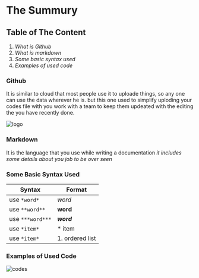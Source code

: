 # The Summury
## Table of The Content
1. *What is Github*
2. *What is markdown*
3. *Some basic syntax used*
4. *Examples of used code*

### Github 
It is similar to cloud that most people use it to uploade things, so any one can use the data wherever he is. but this one used to simplify uploding your codes file with you work with a team 
to keep them updeated with the editing the you have recently done. 

![logo](https://github.githubassets.com/images/modules/logos_page/GitHub-Mark.png)
###  Markdown
It is the language that you use while writing a documentation *it includes some details about you job to be over seen*
### Some Basic Syntax Used

|Syntax                          | Format               |
|------------                    | -------------        |
|use `*word*`                    | *word*               |
|use ` **word** `                |**word**              |
|use ` ***word*** `              | ***word***           |
|use ` *item* `                  | * item               |
|use ` *item* `                  | 1. ordered list      |

### Examples of Used Code 
![codes](https://d33v4339jhl8k0.cloudfront.net/docs/assets/545804d8e4b09c5ca72525ce/images/5bfffa1304286304a71cca67/file-HkUrvqZYBI.png)
